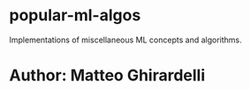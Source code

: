 # popular-ml-algos
Implementations of miscellaneous ML concepts and algorithms.
# Author: Matteo Ghirardelli
